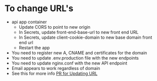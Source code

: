 # To change URL's

- api app container
  - Update CORS to point to new origin
  - In Secrets, update front-end-base-url to new front end URL
  - In Secrets, update client-cookie-domain to new base domain front end url
  - Restart the app
- You need to register new A, CNAME and certificates for the domain
- You need to update .env.production file with the new endpoints
- You need to update nginx.conf with the new API endpoint
- Email appears to work regardless of domain
- See this for more info [PR for Updating URL](https://github.com/Society-In-Shadow/ExpressedRealms/pull/194)

